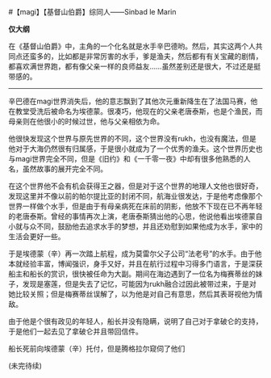 #【magi】【基督山伯爵】综同人——Sinbad le Marin

**仅大纲**

在《基督山伯爵》中，主角的一个化名就是水手辛巴德哟。然后，其实这两个人共同点还蛮多的，比如都是非常厉害的水手，爹是渔夫，然后都有有关宝藏的剧情，都喜欢满世界跑，都有像父亲一样的良师益友……虽然差别还是很大，不过还是挺带感的。

--------

辛巴德在magi世界消失后，他的意志飘到了其他次元重新降生在了法国马赛，他在教堂受洗后被命名为埃德蒙。很凑巧，他现在的父亲老唐泰斯，也是个渔民，而母亲则在他很小的时候过世，他与父亲相依为命。

他很快发现这个世界与原先世界的不同，这个世界没有rukh，也没有魔法，但是他对于大海仍然很有归属感，于是很小就成为了一个优秀的渔夫。这个世界历史也与magi世界完全不同，但是《旧约》和《一千零一夜》中却有很多他熟悉的人名，虽然故事的展开完全不同。

在这个世界他不会有机会获得王之器，但是对于这个世界的地理人文他也很好奇，发现这里并不像以前的帕尔提比亚的封闭不同，航海业很发达，于是他考虑像那个世界一样做个水手，但是由于有母亲病死在床前的阴影，他放不下现在已不再年轻的老唐泰斯。曾经的事情再次上演，老唐泰斯猜出他的心思，他说他看出埃德蒙自小就与众不同，鼓励他去追求水手的梦想，并且还劝慰到如果他成为水手，家中的生活会更好一些。

于是埃德蒙（辛）再一次踏上航程，成为莫雷尔父子公司“法老号”的水手。由于他本就经验丰富，博闻强识，身手又好，并且在航行过程中习得多门语言，于是深获船主和船长的赏识，很快被任命为大副。期间在海边遇到了一位名为梅赛蒂丝的妹子，发现是塞莲，但是失去了记忆，可能因为rukh融合过因此被带过来，于是对她比较关照；但是梅赛蒂丝误解了，以为他是对自己有意思，然后其表哥视他为情敌。

由于他是个很有政见的年轻人，船长并没有隐瞒，说明了自己对于拿破仑的支持，于是他们一起去见了拿破仑并且带回信件。

船长死前向埃德蒙（辛）托付，但是腾格拉尔窥伺了他们

(未完待续)
